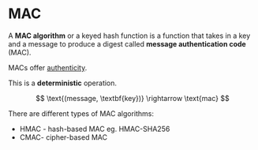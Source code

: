 # MAC

A **MAC algorithm** or a keyed hash function is a function that takes in a key and a message to produce a digest called **message authentication code** (MAC). 

MACs offer [authenticity](../../goals/authenticity.md).

This is a **deterministic** operation.

$$
\text{(message, \textbf{key})} \rightarrow \text{mac}
$$

There are different types of MAC algorithms:

* HMAC - hash-based MAC eg. HMAC-SHA256
* CMAC- cipher-based MAC